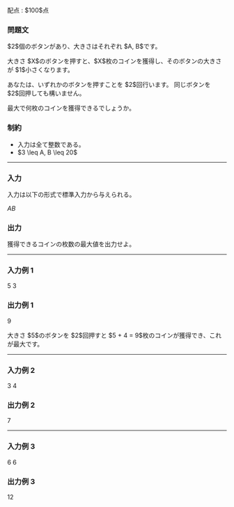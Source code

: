
<div>

<span>

<span>

<p>
配点 : $100$点
</p>

<div>

<section>

### **問題文**

<p>
$2$個のボタンがあり、大きさはそれぞれ $A, B$です。
</p>

<p>
大きさ $X$のボタンを押すと、$X$枚のコインを獲得し、そのボタンの大きさが $1$小さくなります。
</p>

<p>
あなたは、いずれかのボタンを押すことを $2$回行います。
同じボタンを $2$回押しても構いません。
</p>

<p>
最大で何枚のコインを獲得できるでしょうか。
</p>

</section>

</div>

<div>

<section>

### **制約**

<ul>

<li>
入力は全て整数である。
</li>

<li>
$3 \leq A, B \leq 20$
</li>

</ul>

</section>

</div>

---

<div>

<div>

<section>

### **入力**

<p>
入力は以下の形式で標準入力から与えられる。
</p>

<div>

$A$$B$
</div>

</section>

</div>

<div>

<section>

### **出力**

<p>
獲得できるコインの枚数の最大値を出力せよ。
</p>

</section>

</div>

</div>

---

<div>

<section>

### **入力例 1**

<div>

5 3

</div>

</section>

</div>

<div>

<section>

### **出力例 1**

<div>

9

</div>

<p>
大きさ $5$のボタンを $2$回押すと $5 + 4 = 9$枚のコインが獲得でき、これが最大です。
</p>

</section>

</div>

---

<div>

<section>

### **入力例 2**

<div>

3 4

</div>

</section>

</div>

<div>

<section>

### **出力例 2**

<div>

7

</div>

</section>

</div>

---

<div>

<section>

### **入力例 3**

<div>

6 6

</div>

</section>

</div>

<div>

<section>

### **出力例 3**

<div>

12

</div>

</section>

</div>

</span>

</span>

</div>
